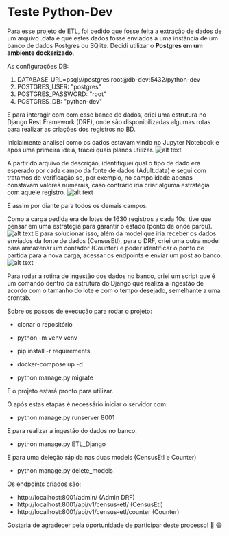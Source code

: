 # Teste Python-Dev

Para esse projeto de ETL, foi pedido que fosse feita a extração de dados de um arquivo .data e que estes dados fosse enviados a uma instância de um banco de dados Postgres ou SQlite.
Decidi utilizar o **Postgres em um ambiente dockerizado**.

As configurações DB:
1. DATABASE_URL=psql://postgres:root@db-dev:5432/python-dev
2. POSTGRES_USER: "postgres"
3. POSTGRES_PASSWORD: "root"
4. POSTGRES_DB: "python-dev"

E para interagir com com esse banco de dados, criei uma estrutura no Django Rest Framework (DRF), onde são disponibilizadas algumas rotas para realizar as criações dos registros no BD.


Inicialmente analisei como os dados estavam vindo no Jupyter Notebook e após uma primeira ideia, tracei quais planos utilizar.
![alt text](https://github.com/Bereoff/python-dev-test/blob/bruno_bereoff/images/df_jupyter.png "análise prévia dos dados")

A partir do arquivo de descrição, identifiquei qual o tipo de dado era esperado por cada campo da fonte de dados (Adult.data) e segui com tratamos de verificação se, por exemplo, no campo idade apenas constavam valores numerais, caso contrário iria criar alguma estratégia com aquele registro.
![alt text](https://github.com/Bereoff/python-dev-test/blob/bruno_bereoff/images/df_regex_jupyter.png "verificação coerência dados de acordo com o campo")

E assim por diante para todos os demais campos.

Como a carga pedida era de lotes de 1630 registros a cada 10s, tive que pensar em uma estratégia para garantir o estado (ponto de onde parou). 
![alt text](https://github.com/Bereoff/python-dev-test/blob/bruno_bereoff/images/desev_jupyter.png "função para batch de dados")
E para solucionar isso, além da model que iria receber os dados enviados da fonte de dados (CensusEtl), para o DRF, criei uma outra model para armazenar um contador (Counter) e poder identificar o ponto de partida para a nova carga, acessar os endpoints e enviar um post ao banco.
![alt text](https://github.com/Bereoff/python-dev-test/blob/bruno_bereoff/images/testes_jupyter.png "payload enviado no post dos dados no banco")

Para rodar a rotina de ingestão dos dados no banco, criei um script que é um comando dentro da estrutura do Django que realiza a ingestão de acordo com o tamanho do lote e com o tempo desejado, semelhante a uma crontab.

Sobre os passos de execução para rodar o projeto:

* clonar o repositório

*  python -m venv venv

*  pip install -r requirements

* docker-compose up -d

* python manage.py migrate

E o projeto estará pronto para utilizar.

O após estas etapas é necessário iniciar o servidor com:
* python manage.py runserver 8001

E para realizar a ingestão do dados no banco:
* python manage.py ETL_Django

E para uma deleção rápida nas duas models (CensusEtl e Counter)
* python manage.py delete_models

Os endpoints criados são:
* http://localhost:8001/admin/ (Admin DRF)
* http://localhost:8001/api/v1/census-etl/ (CensusEtl)
* http://localhost:8001/api/v1/census-etl/counter  (Counter)

Gostaria de agradecer pela oportunidade de participar deste processo! 🙌 😄
